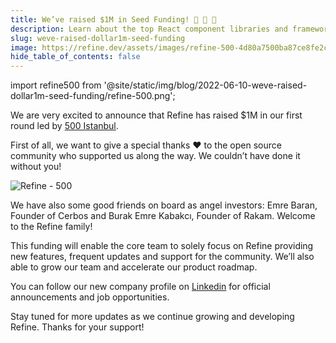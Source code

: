 ```yaml
---
title: We’ve raised $1M in Seed Funding! 🚀 🚀 🚀
description: Learn about the top React component libraries and frameworks.
slug: weve-raised-dollar1m-seed-funding
image: https://refine.dev/assets/images/refine-500-4d80a7500ba87ce8fe2c88102d1be958.png
hide_table_of_contents: false
---
```


import refine500 from '@site/static/img/blog/2022-06-10-weve-raised-dollar1m-seed-funding/refine-500.png';

We are very excited to announce that Refine has raised $1M in our first round led by [500 Istanbul](https://istanbul.500.co/).



First of all, we want to give a special thanks ❤️ to the open source community who supported us along the way. We couldn’t have done it without you! 

<img src={refine500} alt="Refine - 500" />

<!--truncate-->

We have also some good friends on board as angel investors: Emre Baran, Founder of Cerbos and Burak Emre Kabakcı, Founder of Rakam. Welcome to the Refine family!

This funding will enable the core team to solely focus on Refine providing new features, frequent updates and support for the community.  We’ll also able to grow our team and accelerate our product roadmap.

You can follow our new company profile on [Linkedin](https://www.linkedin.com/company/refine-dev) for official announcements and job opportunities.

Stay tuned for more updates as we continue growing and developing Refine. Thanks for your support!

